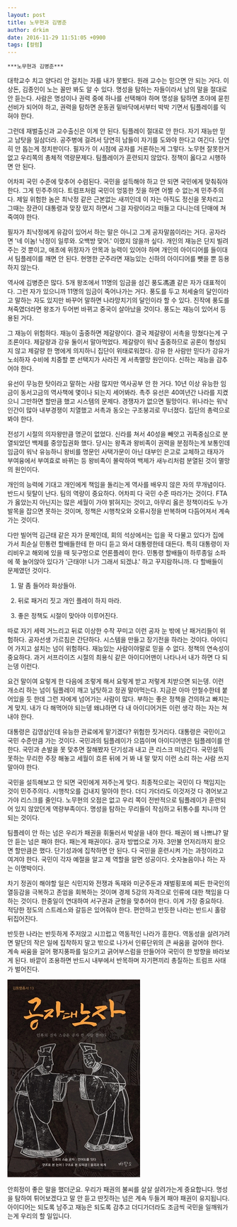 ```yaml
---
layout: post
title: 노무현과 김병준
author: drkim
date: 2016-11-29 11:51:05 +0900
tags: [컬럼]
---
```

 

    ***노무현과 김병준*** 

  


대학교수 치고 양다리 안 걸치는 자를 내가 못봤다. 원래 교수는 믿으면 안 되는 거다. 이상돈, 김종인이 노는 꼴만 봐도 알 수 있다. 명성을 탐하는 자들이라서 남의 말을 절대로 안 듣는다. 사람은 명성이나 권력 중에 하나를 선택해야 하며 명성을 탐하면 초야에 묻힌 선비가 되어야 하고, 권력을 탐하면 운동권 밑바닥에서부터 박박 기면서 팀플레이를 익혀야 한다. 

  


그런데 재벌출신과 교수출신은 이게 안 된다. 팀플레이 절대로 안 한다. 자기 재능만 믿고 남탓을 일삼더라. 공주병에 걸려서 당연히 남들이 자기를 도와야 한다고 여긴다. 당연히 안 돕는게 정치판이다. 필자가 이 시점에 공자를 거론하는게 그렇다. 노무현 잘못한거 없고 우리쪽의 총체적 역량문제다. 팀플레이가 훈련되지 않았다. 정책이 옳다고 시행하면 안 된다.

  


어차피 국민 수준에 맞추어 수렴된다. 국민을 설득해야 하고 안 되면 국민에게 맞춰줘야 한다. 그게 민주주의다. 트럼프처럼 국민이 엉뚱한 짓을 하면 어쩔 수 없는게 민주주의다. 제일 위험한 놈은 최낙정 같은 근본없는 새끼인데 이 자는 아직도 정신을 못차리고 그때는 장관이 대통령과 맞장 떴지 하면서 그걸 자랑이라고 떠들고 다니는데 단매에 쳐죽여야 한다.

  


필자가 최낙정에게 유감이 있어서 하는 말은 아니고 그게 공자말씀이라는 거다. 공자라면 '네 이놈! 낙정이 일루와. 오백방 맞어.' 이랬지 않을까 싶다. 개인의 재능은 단지 빌려주는 것 뿐이고, 애초에 위정자가 안목과 능력이 있어야 하며 개인의 아이디어를 들이대서 팀플레이를 깨면 안 된다. 현명한 군주라면 재능있는 신하의 아이디어를 뺏을 뿐 등용하지 않는다.

  


역사에 김병준은 많다. 5개 왕조에서 11명의 임금을 섬긴 풍도馮道 같은 자가 대표적이다. 그런 자가 있으니까 11명의 임금이 죽어나가는 거다. 풍도를 두고 처세술의 달인이라고 말하는 자도 있지만 바꾸어 말하면 나라망치기의 달인이라 할 수 있다. 진작에 풍도를 쳐죽였더라면 왕조가 두어번 바뀌고 중국이 살아났을 것이다. 풍도는 재능이 있어서 등용된 거다.

  


그 재능이 위험하다. 재능이 출중하면 제갈량이다. 결국 제갈량이 서촉을 망쳤다는게 구조론이다. 제갈량과 강유 둘이서 말아먹었다. 제갈량이 워낙 출중하므로 공론이 형성되지 않고 제갈량 한 명에게 의지하니 집단이 위태로워졌다. 강유 한 사람만 믿다가 강유가 노쇠하자 수비에 치중할 뿐 선택지가 사라진 게 서촉멸망 원인이다. 신하는 재능을 감추어야 한다.

  


유선이 무능한 탓이라고 말하는 사람 많지만 역사공부 안 한 거다. 10년 이상 유능한 임금이 동서고금의 역사책에 몇이나 되는지 세어봐라. 촉주 유선은 40여년간 나라를 지켰으니 그만하면 할만큼 했고 시스템의 문제다. 경쟁자가 없으면 필망이다. 위나라는 워낙 인간이 많아 내부경쟁이 치열했고 서촉과 동오는 구조붕괴로 무너졌다. 집단의 총력으로 봐야 한다. 

  


전성기 시절의 의자왕만큼 명군이 없었다. 신라를 쳐서 40성을 빼앗고 귀족중심으로 분열되었던 백제를 중앙집권화 했다. 당시는 왕족과 왕비족이 권력을 분점하는게 보통인데 임금이 워낙 유능하니 왕비를 명문인 사택가문이 아닌 대부인 은고로 교체하고 태자가 부여융에서 부여효로 바뀌는 등 왕비족이 몰락하여 백제가 새누리처럼 분열된 것이 멸망의 원인이다. 

  


개인의 능력에 기대고 개인에게 책임을 돌리는게 역사를 배우지 않은 자의 무개념이다. 반드시 뒷탈이 난다. 팀의 역량이 중요하다. 어차피 다 국민 수준 따라가는 것이다. FTA가 옳았는지 아닌지는 많은 세월이 가야 밝혀지는 것이고, 아무리 옳은 정책이라도 누가 발목을 잡으면 못하는 것이며, 정책은 시행착오와 오류시정을 반복하며 다듬어져서 계속 가는 것이다. 

  


다만 빌어먹 김근태 같은 자가 문제인데, 회의 석상에서는 입을 꾹 다물고 있다가 집에 가서 최순실 민통련 할배들한테 한 마디 듣고 와서 대통령한테 대든다. 특히 대통령이 자리비우고 해외에 있을 때 뒷구멍으로 언론플레이 한다. 민통령 할배들이 하루종일 소파에 쭉 늘어앉아 있다가 '근태야! 니가 그래서 되겠냐.' 하고 꾸지람하니까. 다 할배들이 문제였던 것이다. 

  


1) 말 좀 들어라 화상들아.  
  
2) 뒤로 패거리 짓고 개인 플레이 하지 마라.  
  
3) 좋은 정책도 시절이 맞아야 이루어진다. 

  


따로 자기 세력 거느리고 뒤로 이상한 수작 꾸미고 이런 공자 눈 밖에 난 패거리들이 위험하다. 공자선생 가르침은 간단하다. 시스템을 만들고 장기전을 하라는 것이다. 아이디어 가지고 설치는 넘이 위험하다. 재능있는 사람이야말로 믿을 수 없다. 정책의 연속성이 중요하다. 과거 서프라이즈 시절의 최용식 같은 아이디어맨이 나타나서 내가 하면 다 되는뎅 이런다. 

  


요건 말이여 요렇게 한 다음에 조렇게 해서 요렇게 받고 저렇게 치받으면 되는뎅. 이런 개소리 하는 넘이 팀플레이 깨고 남탓하고 정권 말아먹는다. 지금은 아마 안철수한테 붙어있을 듯 한데 그런 자에게 넘어가는 사람이 많다. 부하는 좋은 정책을 건의하고 빠지는게 맞지. 내가 다 해먹어야 되는뎅 왜냐하면 다 내 아이디어거든 이런 생각 하는 자는 쳐내야 한다. 

  


대통령은 김영삼인데 유능한 관료에게 맡기겠다? 위험한 짓거리다. 대통령은 국민이고 국민 수준만큼 가는 것이다. 국민과의 팀플레이가 으뜸이며 아이디어맨은 팀플레이를 안 한다. 국민과 손발을 못 맞추면 잘해봤자 단기성과 내고 큰 리스크 떠넘긴다. 국민설득 못하는 무리한 주장 해놓고 세월이 흐른 뒤에 거 봐 내 말 맞지 이런 소리 하는 사람 쓰지 말아야 한다. 

  


국민을 설득해보고 안 되면 국민에게 져주는게 맞다. 최종적으로는 국민이 다 책임지는 것이 민주주의다. 시행착오를 겁내지 말아야 한다. 더디 가더라도 이것저것 다 겪어보고 가야 리스크를 줄인다. 노무현의 오점은 없고 우리 쪽이 전반적으로 팀플레이가 훈련되어 있지 않았던게 역량부족이다. 명성을 탐하는 무리들이 작심하고 뒤통수를 치니까 안 되는 것이다. 

  


팀플레이 안 하는 넘은 우리가 패권을 휘둘러서 박살을 내야 한다. 패권이 왜 나쁘냐? 말 안 듣는 넘은 패야 한다. 패는게 패권이다. 공자 방법으로 가자. 3만불 언저리까지 왔으면 할만큼은 했다. 단기성과에 집착하면 안 된다. 다 국민을 훈련시켜 가는 과정이라고 여겨야 한다. 국민이 각자 예절을 알고 제 역할을 알면 성공이다. 숫자놀음이나 하는 자는 이명박이다. 

  


차기 정권이 해야할 일은 식민지와 전쟁과 독재와 미군주둔과 재벌횡포에 찌든 한국인의 열등감을 극복하고 존엄을 회복하는 것이며 경제 5강의 자격으로 인류에 대한 책임을 다하는 것이다. 한중일이 연대하여 서구권과 균형을 맞추어야 한다. 이게 가장 중요하다. 적당한 정도의 스트레스와 갈등은 있어줘야 한다. 편안하고 반듯한 나라는 반드시 홀랑 뒤집어진다. 

  


반듯한 나라는 반듯하게 주저앉고 시끄럽고 역동적인 나라가 흥한다. 역동성을 살려가려면 말단의 작은 일에 집착하지 말고 밖으로 나가서 인류단위의 큰 싸움을 걸어야 한다. 계속 싸움을 걸어 평지풍파를 일으키고 긁어부스럼을 만들어야 국민이 한 방향을 바라보게 된다. 바깥이 조용하면 반드시 내부에서 반목하며 자기편끼리 총질하는 트럼프 사태가 벌어진다. 

  


  



 ![](/files/attach/images/199/839/782/555.jpg) 

  


안희정이 좋은 말을 했더군요. 우리가 패권의 불씨를 살살 살려가는게 중요합니다. 명성을 탐하여 튀어보겠다고 말 안 듣고 딴짓하는 넘은 계속 두들겨 패야 패권이 유지됩니다. 아이디어는 되도록 남주고 재능은 되도록 감추고 더디가더라도 조금씩 국민을 일깨워가는게 우리의 할 일입니다.
